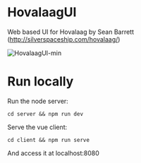 # HovalaagUI

Web based UI for Hovalaag by Sean Barrett (http://silverspaceship.com/hovalaag/)

![HovalaagUI-min](https://user-images.githubusercontent.com/1338143/94086330-e7c81900-fe0a-11ea-8d36-29670f7c711e.png)

# Run locally

Run the node server:
```
cd server && npm run dev
```
Serve the vue client:
```
cd client && npm run serve
```
And access it at localhost:8080
